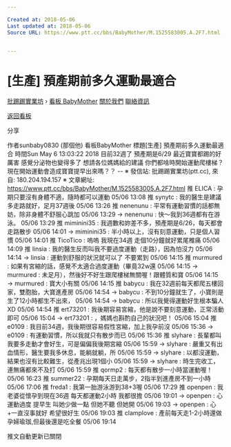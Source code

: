 ```yaml
---

Created at: 2018-05-06
Last updated at: 2018-05-06
Source URL: https://www.ptt.cc/bbs/BabyMother/M.1525583005.A.2F7.html


---
```


# [生產] 預產期前多久運動最適合


[批踢踢實業坊](https://www.ptt.cc/bbs/) › [看板 BabyMother](https://www.ptt.cc/bbs/BabyMother/index.html) [關於我們](https://www.ptt.cc/about.html) [聯絡資訊](https://www.ptt.cc/contact.html)

[返回看板](https://www.ptt.cc/bbs/BabyMother/index.html)

分享

作者sunbaby0830 (那個他)
看板BabyMother
標題\[生產\] 預產期前多久運動最適合
時間Sun May 6 13:03:22 2018
目前32週了 預產期是6/29 最近寶寶都踢的好厲害 感覺分泌物也變得多了 想請各位媽媽給的建議 你們都啥時開始運動爬樓梯？ 現在開始運動會造成寶寶提早出來嗎？？ -- ※ 發信站: 批踢踢實業坊(ptt.cc), 來自: 180.204.194.157 ※ 文章網址: <https://www.ptt.cc/bbs/BabyMother/M.1525583005.A.2F7.html>
推 ELICA : 孕期只要沒有身體不適，隨時都可以運動 05/06 13:08
推 synytc : 我的醫生是建議多走路就好，足月37週後 05/06 13:26
推 nenenunu : 平常有運動習慣的話都無妨，除非身體不舒服心跳加 05/06 13:29
→ nenenunu : 快～我到36週都有在游泳。 05/06 13:29
推 miminini35 : 我週數和妳差不多，預產期是6/26，每天都會走路散步 05/06 14:01
→ miminini35 : 半小時以上，沒有刻意運動，只是個人習慣 05/06 14:01
推 TicoTico : 嗚嗚 我現在34週 走個10分鐘就好累尾椎痛 05/06 14:09
推 linsia : 我的醫生反而叫我不要過度運動（走路），因為怕沒力 05/06 14:14
→ linsia : 運動到舒服的狀況就可以了 不要累到 05/06 14:15
推 murmured : 如果有宮縮的話，感覺不太適合過度運動（畢竟32w還 05/06 14:15
→ murmured : 未足月），然後好不好生跟爬樓梯無關喔！跟體質和寶 05/06 14:15
→ murmured : 寶大小有關 05/06 14:15
推 babycu : 我在32週前每天都爬五樓回家，雙胞胎，大寶進產房 05/06 14:54
→ babycu : 不到10分鐘就生了，小寶則是生了12小時都生不出來， 05/06 14:54
→ babycu : 所以我覺得運動好生根本騙人XD 05/06 14:54
推 ert73201 : 我後期容易宮縮，他是說不要刻意運動，正常活動即可 05/06 15:04
→ ert73201 : ，媽媽也斟酌自己的狀況吧！ 05/06 15:04
推 e0109 : 我目前34週，我後期很容易假性宮縮，加上我孕前沒 05/06 15:36
→ e0109 : 有運動習慣，所以我就只有散步而已 05/06 15:36
推 slyhare : 長輩都叫我要多走動才會好生，可是偏偏我後期宮縮 05/06 15:59
→ slyhare : 嚴重又有出血情形，醫生要我多休息，能躺就躺，所 05/06 15:59
→ slyhare : 以都沒運動，結果也沒有比較難生，從產兆出現1個小 05/06 15:59
→ slyhare : 時生完收工，連無痛都來不及打 05/06 15:59
推 qormp2 : 每天都有散步一小時當運動喔！ 05/06 16:23
推 summer22 : 孕期每天日走萬步，2指半到進產房不到一小時 05/06 17:06
推 freda1 : 我第一胎游泳游到38+3喔 05/06 17:29
推 openpen : 我老婆從懷孕到現在36週 每天都運動2小時 我都很擔 05/06 19:01
→ openpen : 心運動過度 提早生 叫她少做一點 但她不聽 但她開 05/06 19:03
→ openpen : 心+一直沒事就好 希望很好生 05/06 19:03
推 clamplove : 產前每天走1-2小時還做孕婦瑜珈,但最後還是吃全餐 05/06 19:14

推文自動更新已關閉

